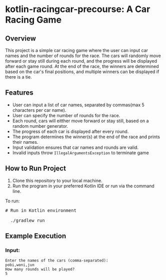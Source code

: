 # kotlin-racingcar-precourse: A Car Racing Game

## Overview
This project is a simple car racing game where the user can input car names and the number of rounds for the race.
The cars will randomly move forward or stay still during each round, and the progress will be displayed after each game round.
At the end of the race, the winners are determined based on the car's final positions, and multiple winners can be displayed if there is a tie.

## Features

 - User can input a list of car names, separated by commas(max 5 characters per car name).
 - User can specify the number of rounds for the race.
 - Each round, cars will eitther move forward or stay still, based on a random number generator.
 - The progress of each car is displayed after every round.
 - The program determines the winner(s) at the end of the race and prints their names.
 - Input validation ensures that car names and rounds are valid.
 - Invalid inputs throw `IllegalArgumentsException` to terminate game

## How to Run Project
 1. Clone this repository to your local machine.
 2. Run the program in your preferred Kotlin IDE or run via the command line.

To run:
<pre>
# Run in Kotlin environment 

  ./gradlew run 
</pre>

## Example Execution

### Input:
````
Enter the names of the cars (comma-separated):
pobi,woni,jun
How many rounds will be played?
5
````